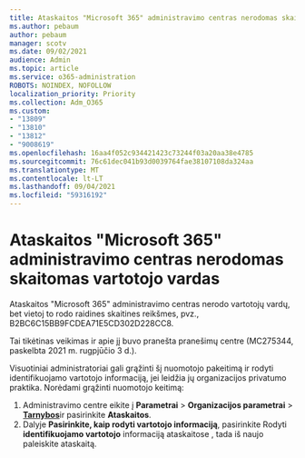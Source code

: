 ```yaml
---
title: Ataskaitos "Microsoft 365" administravimo centras nerodomas skaitomas vartotojo vardas
ms.author: pebaum
author: pebaum
manager: scotv
ms.date: 09/02/2021
audience: Admin
ms.topic: article
ms.service: o365-administration
ROBOTS: NOINDEX, NOFOLLOW
localization_priority: Priority
ms.collection: Adm_O365
ms.custom:
- "13809"
- "13810"
- "13812"
- "9008619"
ms.openlocfilehash: 16aa4f052c934421423c73244f03a20aa38e4785
ms.sourcegitcommit: 76c61dec041b93d0039764fae38107108da324aa
ms.translationtype: MT
ms.contentlocale: lt-LT
ms.lasthandoff: 09/04/2021
ms.locfileid: "59316192"
---
```

# <a name="reports-in-microsoft-365-admin-center-do-not-show-readable-username"></a>Ataskaitos "Microsoft 365" administravimo centras nerodomas skaitomas vartotojo vardas

Ataskaitos "Microsoft 365" administravimo centras nerodo vartotojų vardų, bet vietoj to rodo raidines skaitines reikšmes, pvz., B2BC6C15BB9FCDEA71E5CD302D228CC8.

Tai tikėtinas veikimas ir apie jį buvo pranešta pranešimų centre (MC275344, paskelbta 2021 m. rugpjūčio 3 d.). 

Visuotiniai administratoriai gali grąžinti šį nuomotojo pakeitimą ir rodyti identifikuojamo vartotojo informaciją, jei leidžia jų organizacijos privatumo praktika. Norėdami grąžinti nuomotojo keitimą:

1. Administravimo centre eikite į **Parametrai**  >  **Organizacijos parametrai**  >  [**Tarnybos**](https://admin.microsoft.com/Adminportal/Home#/Settings/Services)ir pasirinkite **Ataskaitos**. 
1. Dalyje **Pasirinkite, kaip rodyti vartotojo informaciją**, pasirinkite Rodyti **identifikuojamo vartotojo** informaciją ataskaitose , tada iš naujo paleiskite ataskaitą.